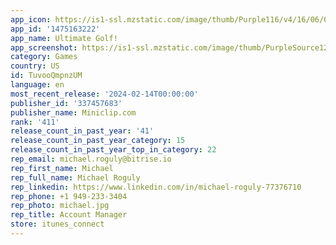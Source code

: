 ```yaml
---
app_icon: https://is1-ssl.mzstatic.com/image/thumb/Purple116/v4/16/06/00/16060023-e9cc-fc48-017c-dfa4088188a5/AppIcon-0-0-1x_U007emarketing-0-7-0-85-220.png/1024x1024bb.png
app_id: '1475163222'
app_name: Ultimate Golf!
app_screenshot: https://is1-ssl.mzstatic.com/image/thumb/PurpleSource126/v4/08/2b/2f/082b2f94-ab73-d9bd-d71b-a55d0d85c476/108e8879-5fa8-4449-94c3-4a9ad8857bcc_iPhoneXSMax_EN.png/1242x2688bb.png
category: Games
country: US
id: TuvooQmpnzUM
language: en
most_recent_release: '2024-02-14T00:00:00'
publisher_id: '337457683'
publisher_name: Miniclip.com
rank: '411'
release_count_in_past_year: '41'
release_count_in_past_year_category: 15
release_count_in_past_year_top_in_category: 22
rep_email: michael.roguly@bitrise.io
rep_first_name: Michael
rep_full_name: Michael Roguly
rep_linkedin: https://www.linkedin.com/in/michael-roguly-77376710
rep_phone: +1 949-233-3404
rep_photo: michael.jpg
rep_title: Account Manager
store: itunes_connect
---
```


